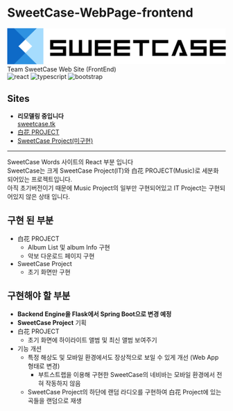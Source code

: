 # SweetCase-WebPage-frontend

<img src="app/src/img/all_logo.png" width="600"/><br>
Team SweetCase Web Site (FrontEnd)<br>
![react](https://img.shields.io/badge/react-16.14.2-9cf?style=flat-square)
![typescript](https://img.shields.io/badge/typescript-4.1.3-blue?style=flat-square)
![bootstrap](https://img.shields.io/badge/bootstrap-4.5.3-blueviolet?style=flat-square)

## Sites
* **리모델링 중입니다**<br>
[sweetcase.tk](http://sweetcase.tk)<br>
* [白花 PROJECT](http://sweetcase.tk/bakhwaproject)<br>
* [SweetCase Project(미구현)](http://sweetcase.tk/sweetcase)<br>
* * *
SweetCase Words 사이트의 React 부분 입니다<br>
SweetCase는 크게 SweetCase Project(IT)와 白花 PROJECT(Music)로 세분화 되어있는 프로젝트입니다.<br>
아직 초기버전이기 때문에 Music Project의 일부만 구현되어있고  IT Project는 구현되어있지 않은 상태 입니다.

## 구현 된 부분
* 白花 PROJECT
    * Album List 및 album Info 구현
    * 악보 다운로드 페이지 구현
* SweetCase Project
    * 초기 화면만 구현

## 구현해야 할 부분
* **Backend Engine을 Flask에서 Spring Boot으로 변경 예정**
* **SweetCase Project** 기획
* 白花 PROJECT
    * 초기 화면에 하이라이트 앨범 및 최신 앨범 보여주기
* 기능 개션
    * 특정 해상도 및 모바일 환경에서도 장상적으로 보일 수 있게 개선 (Web App 형태로 변경)
        * 부트스트랩을 이용해 구현한 SweetCase의 네비바는 모바일 환경에서 전혀 작동하지 않음
    * SweetCase Project의 하단에 랜덤 라디오를 구현하여 白花 Project에 있는 곡들을 랜덤으로 재생
